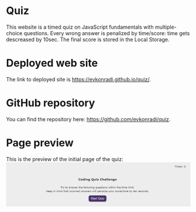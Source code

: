 # Quiz

This website is a timed quiz on JavaScript fundamentals with multiple-choice questions. 
Every wrong answer is penalized by time/score: time gets descreased by 10sec.
The final score is stored in the Local Storage.

# Deployed web site

The link to deployed site is https://evkonradi.github.io/quiz/.

# GitHub repository

You can find the repository here: https://github.com/evkonradi/quiz.

# Page preview

This is the preview of the initial page of the quiz:
<img src="./assets/img/QuizStartPage.JPG">